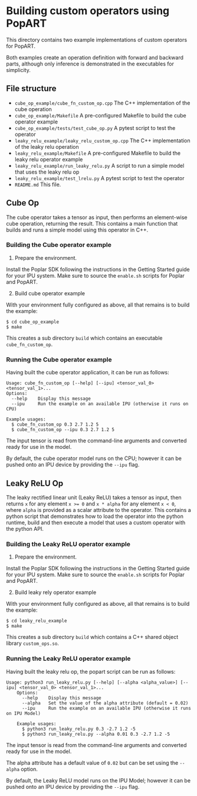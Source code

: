 <!-- Copyright (c) 2019 Graphcore Ltd. All rights reserved. -->
# Building custom operators using PopART

This directory contains two example implementations of custom operators for PopART.

Both examples create an operation definition with forward and backward parts, although only
inference is demonstrated in the executables for simplicity.

## File structure

* `cube_op_example/cube_fn_custom_op.cpp` The C++ implementation of the cube operation
* `cube_op_example/Makefile` A pre-configured Makefile to build the cube operator example
* `cube_op_example/tests/test_cube_op.py` A pytest script to test the operator
* `leaky_relu_example/leaky_relu_custom_op.cpp` The C++ implementation of the leaky relu operation
* `leaky_relu_example/Makefile` A pre-configured Makefile to build the leaky relu operator example
* `leaky_relu_example/run_leaky_relu.py` A script to run a simple model that uses the leaky relu op
* `leaky_relu_example/test_lrelu.py` A pytest script to test the operator
* `README.md` This file.


## Cube Op

The cube operator takes a tensor as input, then performs an element-wise
cube operation, returning the result. This contains a main function that builds and runs
a simple model using this operator in C++.

### Building the Cube operator example

1) Prepare the environment.

  Install the Poplar SDK following the instructions in the Getting Started guide for your IPU system. Make sure to source the `enable.sh`
  scripts for Poplar and PopART.

2) Build cube operator example

With your environment fully configured as above, all that remains is to build the example:

	$ cd cube_op_example
	$ make

This creates a sub directory `build` which contains an executable `cube_fn_custom_op`.

### Running the Cube operator example

Having built the cube operator application, it can be run as follows:

	Usage: cube_fn_custom_op [--help] [--ipu] <tensor_val_0> <tensor_val_1>...
	Options:
	  --help	Display this message
	  --ipu		Run the example on an available IPU (otherwise it runs on CPU)

	Example usages:
	  $ cube_fn_custom_op 0.3 2.7 1.2 5
	  $ cube_fn_custom_op --ipu 0.3 2.7 1.2 5

The input tensor is read from the command-line arguments and converted ready for
use in the model.

By default, the cube operator model runs on the CPU; however it can be pushed onto an IPU device
by providing the `--ipu` flag.


## Leaky ReLU Op

The leaky rectified linear unit (Leaky ReLU) takes a tensor as input, then returns `x` for any
element `x >= 0` and `x * alpha` for any element `x < 0`, where `alpha` is provided as a scalar
attribute to the operator. This contains a python script that demonstrates how to load the operator into the
python runtime, build and then execute a model that uses a custom operator with the python API.

### Building the Leaky ReLU operator example

1) Prepare the environment.

  Install the Poplar SDK following the instructions in the Getting Started guide for your IPU system. Make sure to source the `enable.sh`
  scripts for Poplar and PopART.

2) Build leaky rely operator example

With your environment fully configured as above, all that remains is to build the example:

	$ cd leaky_relu_example
	$ make

This creates a sub directory `build` which contains a C++ shared object library `custom_ops.so`.

### Running the Leaky ReLU operator example

Having built the leaky relu op, the popart script can be run as follows:

	Usage: python3 run_leaky_relu.py [--help] [--alpha <alpha_value>] [--ipu] <tensor_val_0> <tensor_val_1>...
		Options:
		  --help	Display this message
		  --alpha	Set the value of the alpha attribute (default = 0.02)
		  --ipu		Run the example on an available IPU (otherwise it runs on IPU Model)

		Example usages:
		  $ python3 run_leaky_relu.py 0.3 -2.7 1.2 -5
		  $ python3 run_leaky_relu.py --alpha 0.01 0.3 -2.7 1.2 -5

The input tensor is read from the command-line arguments and converted ready for
use in the model.

The alpha attribute has a default value of `0.02` but can be set using the `--alpha` option.

By default, the Leaky ReLU model runs on the IPU Model; however it can be pushed onto an IPU device
by providing the `--ipu` flag.
